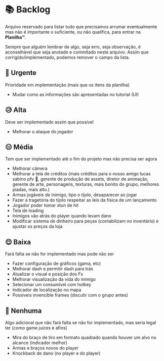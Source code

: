 # 📚 Backlog
Arquivo reservado para listar tudo que precisamos arrumar eventualmente mas não é importante o suficiente, ou não qualifica, para entrar na **Planilha™**.

Sempre que alguém lembrar de algo, seja erro, seja observação, é aconselhável que seja anotado e commitado neste arquivo. Assim que corrigido/implementado, podemos remover o campo da lista. 

## 🥵 Urgente
Prioridade em implementação (mais que os itens da planilha)

- Mudar como as informações são apresentadas no tutorial (UI) 

## 😥 Alta
Deve ser implementado assim que possível 

- Melhorar o ataque do jogador

## 😑 Média
Tem que ser implementado até o fim do projeto mas não precisa ser agora

- Melhorar câmera
- Melhorar a tela de créditos (mais créditos para o nosso amigo lucas sabino pfv 🙏, gerente de produção de assets, diretor de animação, gerente de arte, personagens, texturas, mais bonito do grupo, melhores piadas, mais alto.)
- Armas jogáveis de inimigo, tipo o tijolo, desaparecer ao jogar
- Fazer a tragetória do tijolo respeitar as leis da física de um lançamento
- Jogador poder tomar stun de hit
- Tela de loading
- Inimigos vão atrás do player quando levam dano
- Modificar sistema de dinheiro para peças (contabilizam no inventário) e ajustar os preços da loja

## 😌 Baixa
Fará falta se não for implementado mas pode não ser
- Fazer configuração de gráficos (gama, etc)
- Melhorar dash e permitir dash para trás
- Atualizar o visual e posição dos Fs
- Melhorar visualização da vida do inimigo
- Selecionar um consumível com hotkey
- Indicador de localização no mapa
- Possiveis invencible frames (discutir com o grupo antes)  

## 🤠 Nenhuma
Algo adicional que não fará falta se não for implementado, mas seria legal ter (como game juices e afins)

- Mira do braço de tiro em formato quadrado quando houver um alvo no alcance (indicador melhor)
- Armas e braços novos do player
- Knockback de dano (no player e do player)